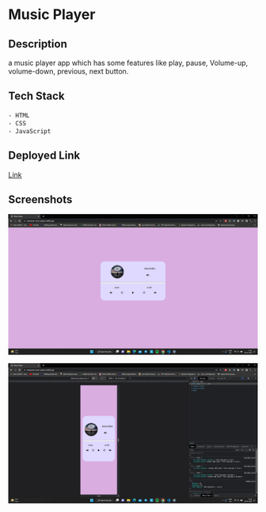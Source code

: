 # Music Player

## Description

a music player app which has some features like play, 
pause, Volume-up, volume-down, previous, next button.

## Tech Stack

    - HTML
    - CSS
    - JavaScript

## Deployed Link

[Link](https://shwetank-music-player.netlify.app/)

## Screenshots

![Image](./Images/Music_Player_1.png)

![Image](./Images/Music_Player_Responsive.png)


